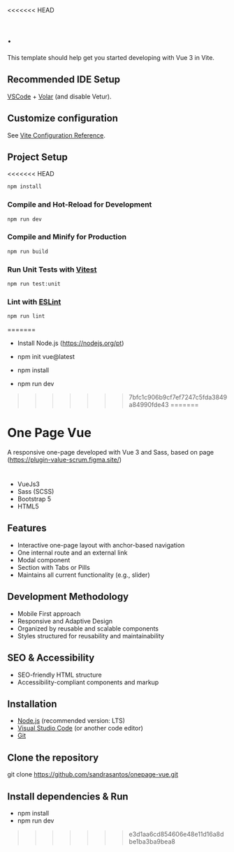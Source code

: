 <<<<<<< HEAD
# .

This template should help get you started developing with Vue 3 in Vite.

## Recommended IDE Setup

[VSCode](https://code.visualstudio.com/) + [Volar](https://marketplace.visualstudio.com/items?itemName=Vue.volar) (and disable Vetur).

## Customize configuration

See [Vite Configuration Reference](https://vite.dev/config/).

## Project Setup
<<<<<<< HEAD

```sh
npm install
```

### Compile and Hot-Reload for Development

```sh
npm run dev
```

### Compile and Minify for Production

```sh
npm run build
```

### Run Unit Tests with [Vitest](https://vitest.dev/)

```sh
npm run test:unit
```

### Lint with [ESLint](https://eslint.org/)

```sh
npm run lint
```
=======
- Install Node.js (https://nodejs.org/pt)
  
- npm init vue@latest
- npm install
- npm run dev
>>>>>>> 7bfc1c906b9cf7ef7247c5fda3849a84990fde43
=======
# One Page Vue
A responsive one-page developed with Vue 3 and Sass, based on page (https://plugin-value-scrum.figma.site/)

#
- VueJs3
- Sass (SCSS)
- Bootstrap 5
- HTML5

## Features
- Interactive one-page layout with anchor-based navigation
- One internal route and an external link
- Modal component
- Section with Tabs or Pills
- Maintains all current functionality (e.g., slider)

## Development Methodology
- Mobile First approach
- Responsive and Adaptive Design  
- Organized by reusable and scalable components
- Styles structured for reusability and maintainability

## SEO & Accessibility
- SEO-friendly HTML structure
- Accessibility-compliant components and markup

## Installation
- [Node.js](https://nodejs.org/) (recommended version: LTS)
- [Visual Studio Code](https://code.visualstudio.com/) (or another code editor)
- [Git](https://git-scm.com/)


## Clone the repository
git clone https://github.com/sandrasantos/onepage-vue.git
## Install dependencies & Run
- npm install
- npm run dev

>>>>>>> e3d1aa6cd854606e48e11d16a8dbe1ba3ba9bea8
